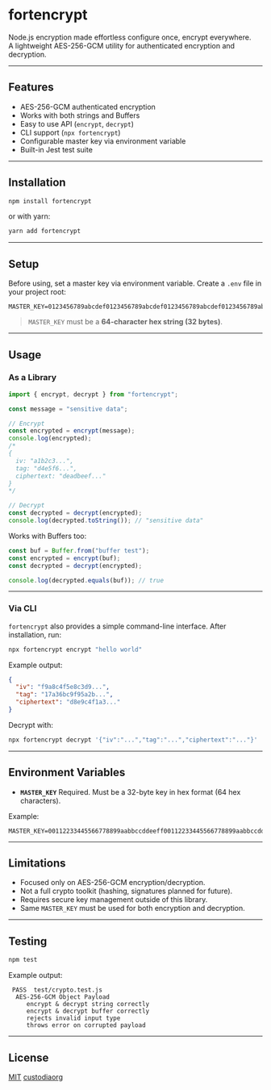 # fortencrypt

Node.js encryption made effortless  configure once, encrypt everywhere.  
A lightweight AES-256-GCM utility for authenticated encryption and decryption.  

---

##  Features
-  AES-256-GCM authenticated encryption
-  Works with both strings and Buffers
-  Easy to use API (`encrypt`, `decrypt`)
-  CLI support (`npx fortencrypt`)
-  Configurable master key via environment variable
-  Built-in Jest test suite

---

##  Installation

```bash
npm install fortencrypt
```

or with yarn:

```bash
yarn add fortencrypt
```

---

##  Setup

Before using, set a master key via environment variable.
Create a `.env` file in your project root:

```env
MASTER_KEY=0123456789abcdef0123456789abcdef0123456789abcdef0123456789abcdef
```

> `MASTER_KEY` must be a **64-character hex string (32 bytes)**.

---

##  Usage

### As a Library

```js
import { encrypt, decrypt } from "fortencrypt";

const message = "sensitive data";

// Encrypt
const encrypted = encrypt(message);
console.log(encrypted);
/*
{
  iv: "a1b2c3...",
  tag: "d4e5f6...",
  ciphertext: "deadbeef..."
}
*/

// Decrypt
const decrypted = decrypt(encrypted);
console.log(decrypted.toString()); // "sensitive data"
```

Works with Buffers too:

```js
const buf = Buffer.from("buffer test");
const encrypted = encrypt(buf);
const decrypted = decrypt(encrypted);

console.log(decrypted.equals(buf)); // true
```

---

### Via CLI

`fortencrypt` also provides a simple command-line interface.
After installation, run:

```bash
npx fortencrypt encrypt "hello world"
```

Example output:

```json
{
  "iv": "f9a8c4f5e8c3d9...",
  "tag": "17a36bc9f95a2b...",
  "ciphertext": "d8e9c4f1a3..."
}
```

Decrypt with:

```bash
npx fortencrypt decrypt '{"iv":"...","tag":"...","ciphertext":"..."}'
```

---

##  Environment Variables

* **`MASTER_KEY`**  Required.
  Must be a 32-byte key in hex format (64 hex characters).

Example:

```
MASTER_KEY=00112233445566778899aabbccddeeff00112233445566778899aabbccddeeff
```

---

##  Limitations

* Focused only on AES-256-GCM encryption/decryption.
* Not a full crypto toolkit (hashing, signatures planned for future).
* Requires secure key management outside of this library.
* Same `MASTER_KEY` must be used for both encryption and decryption.

---

##  Testing

```bash
npm test
```

Example output:

```
 PASS  test/crypto.test.js
  AES-256-GCM Object Payload
     encrypt & decrypt string correctly
     encrypt & decrypt buffer correctly
     rejects invalid input type
     throws error on corrupted payload
```

---

##  License

[MIT](LICENSE)  [custodiaorg](https://github.com/Custodiaorg)